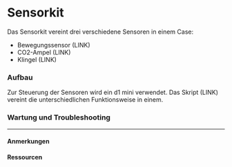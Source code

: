 # Sensorkit

<!-- *Bilder/Diagramme, Schaltpläne, etc. (wo sinnvoll) einfügen* -->

<!-- → Verwendung: Was macht das? Wie kann man das benutzen?, … -->

Das Sensorkit vereint drei verschiedene Sensoren in einem Case:
- Bewegungssensor (LINK)
- CO2-Ampel (LINK)
- Klingel (LINK)

### Aufbau
<!-- → z.B.: Verkabelung, Infrastruktur, Ort,  -->

Zur Steuerung der Sensoren wird ein d1 mini verwendet. Das Skript (LINK) vereint die unterschiedlichen Funktionsweise in einem.

### Wartung und Troubleshooting
<!-- → Wie kommt man ran?, Was kann man einfach ändern?, Bugs, die uns begegnet sind und wie sie gelöst wurden, … -->

---

#### Anmerkungen
<!-- → Zusätzlicher Punkt für Notizen/Anmerkungen, etc. (wenn nichts wichtiges, dann weglassen) -->

#### Ressourcen 
<!-- → Verwendete Tutorials, Materialien, Quellenangaben, etc. (wenn nichts wichtiges, dann weglassen) -->

